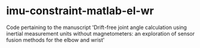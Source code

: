 # imu-constraint-matlab-el-wr
Code pertaining to the manuscript 'Drift-free joint angle calculation using inertial measurement units without magnetometers: an exploration of sensor fusion methods for the elbow and wrist' 
